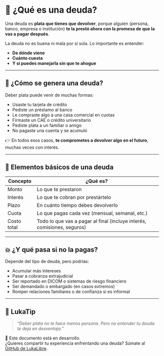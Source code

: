 # 💸 ¿Qué es una deuda?

Una deuda es **plata que tienes que devolver**, porque alguien (persona, banco, empresa o institución) **te la prestó ahora con la promesa de que la vas a pagar después**.

La deuda no es buena ni mala por sí sola. Lo importante es entender:

- **De dónde viene**
- **Cuánto cuesta**
- **Y si puedes manejarla sin que te ahogue**

---

## 🔄 ¿Cómo se genera una deuda?

Deber plata puede venir de muchas formas:

- Usaste tu tarjeta de crédito
- Pediste un préstamo al banco
- Le compraste algo a una casa comercial en cuotas
- Firmaste un CAE o crédito universitario
- Pediste plata a un familiar o amigo
- No pagaste una cuenta y se acumuló

👉 En todos esos casos, **te comprometes a devolver algo en el futuro**, muchas veces con interés.

---

## 🧠 Elementos básicos de una deuda

| Concepto       | ¿Qué es?                                                                 |
|----------------|-------------------------------------------------------------------------|
| Monto          | Lo que te prestaron                                                     |
| Interés        | Lo que te cobran por prestártelo                                        |
| Plazo          | En cuánto tiempo debes devolverlo                                       |
| Cuota          | Lo que pagas cada vez (mensual, semanal, etc.)                         |
| Costo total    | Todo lo que vas a pagar al final (incluye interés, comisiones, seguros) |

---

## 💥 ¿Y qué pasa si no la pagas?

Depende del tipo de deuda, pero podrías:

- Acumular más intereses
- Pasar a cobranza extrajudicial
- Ser reportado en DICOM o sistemas de riesgo financiero
- Ser demandado o embargado (en casos extremos)
- Romper relaciones familiares o de confianza si es informal

---

## 🧠 LukaTip

> *“Deber plata no te hace menos persona. Pero no entender tu deuda te deja en desventaja.”*

📌 Este documento está en desarrollo.  
¿Quieres compartir tu experiencia enfrentando una deuda? Súmate al [GitHub de LukaLibre](https://github.com/tuusuario/lukalibre).
